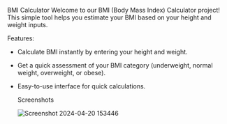 BMI Calculator
Welcome to our BMI (Body Mass Index) Calculator project! 
This simple tool helps you estimate your BMI based on your height and weight inputs.

Features:
* Calculate BMI instantly by entering your height and weight.
* Get a quick assessment of your BMI category (underweight, normal weight, overweight, or obese).
* Easy-to-use interface for quick calculations.

  Screenshots

  ![Screenshot 2024-04-20 153446](https://github.com/RItikaSRivastav/Cognorise_infotech-Android_development-/assets/161809912/19d6cdff-e299-42d9-8402-6979ae7158ea)

